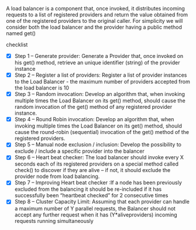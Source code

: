 A load balancer is a component that, once invoked, it distributes incoming requests to a list of registered providers and return the value obtained from one of the registered providers to the original caller. For simplicity we will consider both the load balancer and the provider having a public method named get()

checklist
- [x] Step 1 – Generate provider: Generate a Provider that, once invoked on his get() method, retrieve an unique identifier (string) of the provider instance
- [x] Step 2 – Register a list of providers: Register a list of provider instances to the Load Balancer - the maximum number of providers accepted from the load balancer is 10
- [x] Step 3 – Random invocation: Develop an algorithm that, when invoking multiple times the Load Balancer on its get() method, should cause the random invocation of the get() method of any registered provider instance.
- [x] Step 4 – Round Robin invocation: Develop an algorithm that, when invoking multiple times the Load Balancer on its get() method, should cause the round-robin (sequential) invocation of the get() method of the registered providers.
- [x] Step 5 – Manual node exclusion / inclusion:  Develop the possibility to exclude / include a specific provider into the balancer
- [x] Step 6 – Heart beat checker: The load balancer should invoke every X seconds each of its registered providers on a special method called check() to discover if they are alive – if not, it should exclude the provider node from load balancing.
- [x] Step 7 – Improving Heart beat checker :If a node has been previously excluded from the balancing it should be re-included if it has successfully been “heartbeat checked” for 2 consecutive times
- [x] Step 8 – Cluster Capacity Limit: Assuming that each provider can handle a maximum number of Y parallel requests, the Balancer should not accept any further request when it has (Y*aliveproviders) incoming requests running simultaneously

